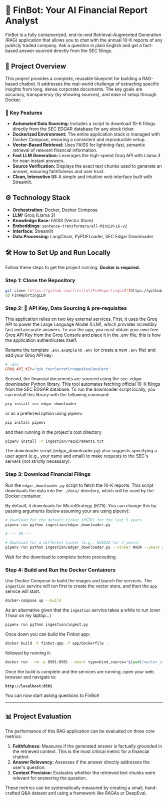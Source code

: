 # 🤖 FinBot: Your AI Financial Report Analyst

FinBot is a fully containerized, end-to-end Retrieval-Augmented Generation (RAG) application that allows you to chat with the annual 10-K reports of any publicly traded company. Ask a question in plain English and get a fact-based answer sourced directly from the SEC filings.

## 📝 Project Overview

This project provides a complete, reusable blueprint for building a RAG-based chatbot. It addresses the real-world challenge of extracting specific insights from long, dense corporate documents. The key goals are accuracy, transparency (by showing sources), and ease of setup through Docker.

### 🚀 Key Features

* **Automated Data Sourcing:** Includes a script to download 10-K filings directly from the SEC EDGAR database for any stock ticker.
* **Dockerized Environment:** The entire application stack is managed with Docker Compose, ensuring a consistent and reproducible setup.
* **Vector-Based Retrieval:** Uses FAISS for lightning-fast, semantic retrieval of relevant financial information.
* **Fast LLM Generation:** Leverages the high-speed Groq API with Llama 3 for near-instant answers.
* **Source Verification:** Displays the exact text chunks used to generate an answer, ensuring faithfulness and user trust.
* **Clean, Interactive UI:** A simple and intuitive web interface built with Streamlit.

## ⚙️ Technology Stack

* **Orchestration:** Docker, Docker Compose
* **LLM:** Groq (Llama 3)
* **Knowledge Base:** FAISS (Vector Store)
* **Embeddings:** `sentence-transformers/all-MiniLM-L6-v2`
* **Interface:** Streamlit
* **Data Processing:** LangChain, PyPDFLoader, SEC Edgar Downloader

## 🛠️ How to Set Up and Run Locally

Follow these steps to get the project running. **Docker is required.**

### Step 1: Clone the Repository

```bash
git clone [https://github.com/freillat/FinReportingLLM](https://github.com/freillat/FinReportingLLM)
cd FinReportingLLM
```


### Step 2: 🔑 API Key, Data Sourcing & pre-requisites

This application relies on two key external services.
First, it uses the Groq API to power the Large Language Model (LLM), which provides incredibly fast and accurate answers. To use the app, you must obtain your own free Groq API Key from the Groq Console and place it in the .env file; this is how the application authenticates itself.

Rename the template `.env.example` to `.env` (or create a new `.env` file) and add your Groq API key:

```ini
# .env
GROQ_API_KEY="gsk_YourSecretGroqApiKeyGoesHere"
```

Second, the financial documents are sourced using the sec-edgar-downloader Python library. This tool automates fetching official 10-K filings from the SEC EDGAR database. To run the downloader script locally, you can install this library with the following command:

```bash
pip install sec-edgar-downloader
```

or as a preferred option using pipenv:
```bash
pip install pipenv
```

and then running in the project's root directory
```bash
pipenv install -r ingestion/requirements.txt
```

The downloader script (edgar_downloader.py) also suggests specifying a user agent (e.g., your name and email) to make requests to the SEC's servers (not strictly necessary).


### Step 3: Download Financial Filings

Run the `edgar_downloader.py` script to fetch the 10-K reports. This script downloads the data into the `./data/` directory, which will be used by the Docker container.

By default, it downloads for MicroStrategy (`MSTR`). You can change this by passing arguments (below assuming your are using pipenv):

```bash
# Download for the default ticker (MSTR) for the last 5 years
pipenv run python ingestion/edgar_downloader.py

# --- OR ---

# Download for a different ticker (e.g., NVIDIA for 3 years)
pipenv run python ingestion/edgar_downloader.py --ticker NVDA --years 3
```
Wait for the download to complete before proceeding.

### Step 4: Build and Run the Docker Containers

Use Docker Compose to build the images and launch the services. The `ingestion` service will run first to create the vector store, and then the `app` service will start.

```bash
docker-compose up --build
```

As an alternative given that the `ingestion` service takes a while to run (over 1 hour on my laptop...)

```bash
pipenv run python ingestion/ingest.py
```

Once down you can build the Finbot app:

```bash
docker build -t finbot-app -f app/Dockerfile .
```

followed by running it:

```bash
docker run --rm -p 8501:8501 --mount type=bind,source="$(pwd)/vector_store",target=/vector_store,readonly --env-file .env finbot-app
```

Once the build is complete and the services are running, open your web browser and navigate to:

**`http://localhost:8501`**

You can now start asking questions to FinBot!

---
## 📊 Project Evaluation

The performance of this RAG application can be evaluated on three core metrics:

1.  **Faithfulness:** Measures if the generated answer is factually grounded in the retrieved context. This is the most critical metric for a financial chatbot.
2.  **Answer Relevancy:** Assesses if the answer directly addresses the user's question.
3.  **Context Precision:** Evaluates whether the retrieved text chunks were relevant for answering the question.

These metrics can be systematically measured by creating a small, hand-crafted Q&A dataset and using a framework like RAGAs or DeepEval.